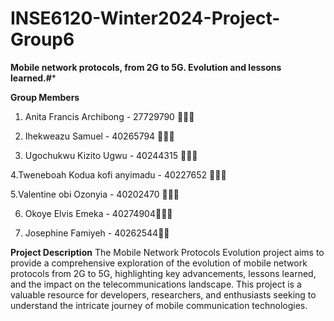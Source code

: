 # INSE6120-Winter2024-Project-Group6
**Mobile network protocols, from 2G to 5G. Evolution and lessons learned.#***


**Group Members**
1. Anita Francis Archibong - 27729790 👩🏽‍💻
   
2. Ihekweazu Samuel - 40265794 👩🏽‍🚀

3. Ugochukwu Kizito Ugwu - 40244315 👨🏽‍💻

4.Tweneboah Kodua kofi anyimadu - 40227652 👨🏽‍✈️

5.Valentine obi Ozonyia - 40202470 🤵🏾‍♂️

6. Okoye Elvis Emeka -  40274904🧑🏾‍🚒

7. Josephine Famiyeh - 40262544👩🏽


**Project Description**
The Mobile Network Protocols Evolution project aims to provide a comprehensive exploration of the evolution of mobile network protocols from 2G to 5G, highlighting key advancements, lessons learned, and the impact on the telecommunications landscape. This project is a valuable resource for developers, researchers, and enthusiasts seeking to understand the intricate journey of mobile communication technologies.

